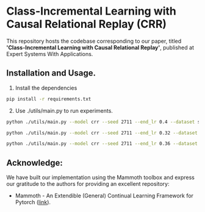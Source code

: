 # Class-Incremental Learning with Causal Relational Replay (CRR)

This repository hosts the codebase corresponding to our paper, titled **'Class-Incremental Learning with Causal Relational Replay'**, published at Expert Systems With Applications.

## Installation and Usage.
1. Install the dependencies
```bash
pip install -r requirements.txt
```
2. Use ./utils/main.py to run experiments.

```bash
python ./utils/main.py --model crr --seed 2711 --end_lr 0.4 --dataset seq-cifar10 --buffer_size 600 --lr 0.9 --batch_size 64 --minibatch_size 64 --batch_size_test 128 --n_epochs 60 --alpha 0.75 --beta 1.75 --gamma 1.25 --csv_log
```

```bash
python ./utils/main.py --model crr --seed 2711 --end_lr 0.32 --dataset seq-cifar100 --buffer_size 600 --lr 0.9 --batch_size 64 --minibatch_size 64 --batch_size_test 128 --n_epochs 60 --alpha 0.75 --beta 1.75 --gamma 1.25 --csv_log
```

```bash
python ./utils/main.py --model crr --seed 2711 --end_lr 0.36 --dataset seq-core50 --buffer_size 600 --lr 0.9 --batch_size 48 --minibatch_size 48 --batch_size_test 48 --n_epochs 20 --alpha 0.75 --beta 1.75 --gamma 1.25 --csv_log
```
## Acknowledge: 

We have built our implementation using the Mammoth toolbox and express our gratitude to the authors for providing an excellent repository:
- Mammoth - An Extendible (General) Continual Learning Framework for Pytorch ([link](https://github.com/aimagelab/mammoth)).
